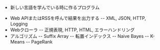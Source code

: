 * 新しい言語を学んでいる時に作るプログラム
- Web APIまたはRSSを呼んで結果を出力する
-- XML, JSON, HTTP, Logging
- Webクローラ
-- 正規表現, HTTP, HTML, エラーハンドリング
- アルゴリズム
-- Suffix Array
-- 転置インデックス
-- Naive Bayes
-- K-Means
-- PageRank

